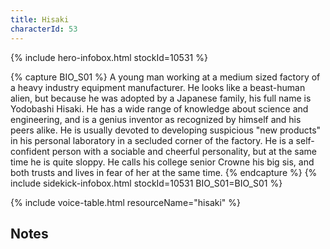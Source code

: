 ```yaml
---
title: Hisaki
characterId: 53
---
```


{% include hero-infobox.html stockId=10531 %}

{% capture BIO_S01 %}
A young man working at a medium sized factory of a heavy industry equipment manufacturer.
He looks like a beast-human alien, but because he was adopted by a Japanese family, his full name is Yodobashi Hisaki.
He has a wide range of knowledge about science and engineering, and is a genius inventor as recognized by himself and his peers alike.
He is usually devoted to developing suspicious "new products" in his personal laboratory in a secluded corner of the factory.
He is a self-confident person with a sociable and cheerful personality, but at the same time he is quite sloppy.
He calls his college senior Crowne his big sis, and both trusts and lives in fear of her at the same time.
{% endcapture %}
{% include sidekick-infobox.html stockId=10531 BIO_S01=BIO_S01 %}

{% include voice-table.html resourceName="hisaki"
%}

## Notes
